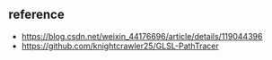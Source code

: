 ## reference
* https://blog.csdn.net/weixin_44176696/article/details/119044396
* https://github.com/knightcrawler25/GLSL-PathTracer